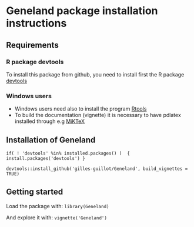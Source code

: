 # Geneland package installation instructions

## Requirements

### R package devtools

To install this package from github, you need to install first the 
R package [devtools](https://cran.r-project.org/web/packages/devtools/index.html)

### Windows users

* Windows users need also to install the program  [Rtools](https://cran.r-project.org/bin/windows/Rtools)
* To build the documentation (vignette) it is necessary to have pdlatex installed through e.g 
[MiKTeX](https://miktex.org/download)



## Installation of Geneland

`if( ! 'devtools' %in% installed.packages() )  { install.packages('devtools') }`

`devtools::install_github('gilles-guillot/Geneland', build_vignettes = TRUE)`

## Getting started

Load the package with: `library(Geneland)`

And explore it with: `vignette('Geneland')`

